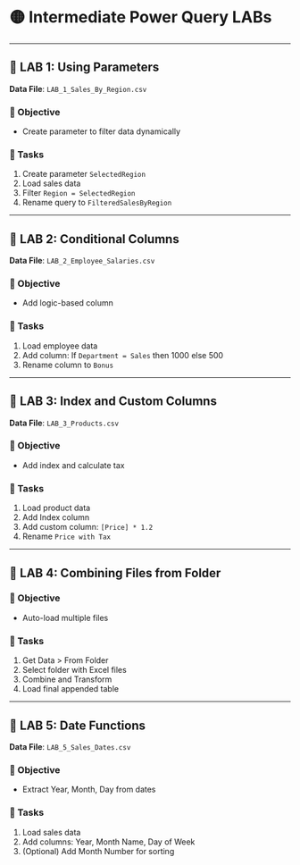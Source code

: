 
# 🟡 Intermediate Power Query LABs

---

## 🔬 LAB 1: Using Parameters

**Data File**: `LAB_1_Sales_By_Region.csv`

### 🎯 Objective
- Create parameter to filter data dynamically

### 📝 Tasks
1. Create parameter `SelectedRegion`
2. Load sales data
3. Filter `Region = SelectedRegion`
4. Rename query to `FilteredSalesByRegion`

---

## 🔬 LAB 2: Conditional Columns

**Data File**: `LAB_2_Employee_Salaries.csv`

### 🎯 Objective
- Add logic-based column

### 📝 Tasks
1. Load employee data
2. Add column: If `Department = Sales` then 1000 else 500
3. Rename column to `Bonus`

---

## 🔬 LAB 3: Index and Custom Columns

**Data File**: `LAB_3_Products.csv`

### 🎯 Objective
- Add index and calculate tax

### 📝 Tasks
1. Load product data
2. Add Index column
3. Add custom column: `[Price] * 1.2`
4. Rename `Price with Tax`

---

## 🔬 LAB 4: Combining Files from Folder

### 🎯 Objective
- Auto-load multiple files

### 📝 Tasks
1. Get Data > From Folder
2. Select folder with Excel files
3. Combine and Transform
4. Load final appended table

---

## 🔬 LAB 5: Date Functions

**Data File**: `LAB_5_Sales_Dates.csv`

### 🎯 Objective
- Extract Year, Month, Day from dates

### 📝 Tasks
1. Load sales data
2. Add columns: Year, Month Name, Day of Week
3. (Optional) Add Month Number for sorting

